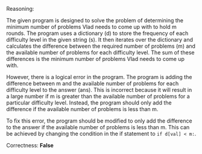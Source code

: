 Reasoning:

The given program is designed to solve the problem of determining the minimum number of problems Vlad needs to come up with to hold m rounds. The program uses a dictionary (d) to store the frequency of each difficulty level in the given string (s). It then iterates over the dictionary and calculates the difference between the required number of problems (m) and the available number of problems for each difficulty level. The sum of these differences is the minimum number of problems Vlad needs to come up with.

However, there is a logical error in the program. The program is adding the difference between m and the available number of problems for each difficulty level to the answer (ans). This is incorrect because it will result in a large number if m is greater than the available number of problems for a particular difficulty level. Instead, the program should only add the difference if the available number of problems is less than m.

To fix this error, the program should be modified to only add the difference to the answer if the available number of problems is less than m. This can be achieved by changing the condition in the if statement to `if d[val] < m:`.

Correctness: **False**